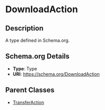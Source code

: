 # DownloadAction

## Description
A type defined in Schema.org.

## Schema.org Details
- **Type**: Type
- **URI**: https://schema.org/DownloadAction

## Parent Classes
- [TransferAction](../TransferAction.md)

